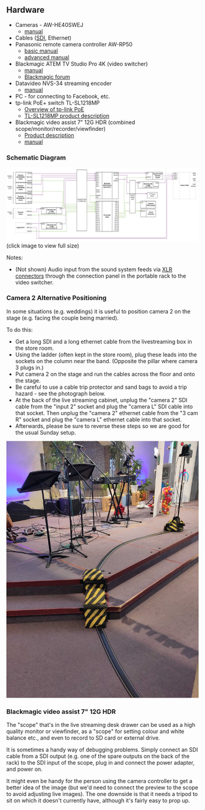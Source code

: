 ## Hardware

* Cameras - AW-HE40SWEJ
  - [manual](https://pro-av.panasonic.net/manual/pdf/AW-HE40PE_Operations(SQW0456)_E.pdf)
* Cables ([SDI](https://en.wikipedia.org/wiki/Serial_digital_interface), Ethernet)
* Panasonic remote camera controller AW-RP50
  - [basic manual](https://pro-av.panasonic.net/manual/pdf/AW-RP50N(3TR006515FAA)_E.pdf)
  - [advanced manual](https://pro-av.panasonic.net/manual/pdf/AW-RP50N(3TR006602FAA)_E.pdf)
* Blackmagic ATEM TV Studio Pro 4K (video switcher)
  - [manual](https://documents.blackmagicdesign.com/uk/UserManuals/ATEM_Television_Studio_Switchers_Manual.pdf?_v=1594364410000)
  - [Blackmagic forum](https://forum.blackmagicdesign.com/)
* Datavideo NVS-34 streaming encoder
  - [manual](https://www.datavideo.com/us/file/download?id=3412)
* PC - for connecting to Facebook, etc.
* tp-link PoE+ switch TL-SL1218MP
  - [Overview of tp-link PoE](https://www.tp-link.com/uk/solution/poe/)
  - [TL-SL1218MP product description](https://www.tp-link.com/uk/business-networking/poe-switch/tl-sl1218mp/)
* Blackmagic video assist 7" 12G HDR (combined scope/monitor/recorder/viewfinder)
  - [Product description](https://www.blackmagicdesign.com/uk/products/blackmagicvideoassist)
  - [manual](https://documents.blackmagicdesign.com/UserManuals/BlackmagicVideoAssistManual.pdf)

### Schematic Diagram

[![](./images/schematic.png)](./images/schematic.png)
(click image to view full size)

Notes:
* (Not shown) Audio input from the sound system feeds via [XLR connectors](https://en.wikipedia.org/wiki/XLR_connector) through the connection panel in the portable rack to the video switcher.

### Camera 2 Alternative Positioning

In some situations (e.g. weddings) it is useful to position camera 2 on the stage (e.g. facing the couple being married).

To do this:
* Get a long SDI and a long ethernet cable from the livestreaming box in the store room.
* Using the ladder (often kept in the store room), plug these leads into the sockets on the column near the band. (Opposite the pillar where camera 3 plugs in.)
* Put camera 2 on the stage and run the cables across the floor and onto the stage.
* Be careful to use a cable trip protector and sand bags to avoid a trip hazard - see the photograph below.
* At the back of the live streaming cabinet, unplug the "camera 2" SDI cable from the "input 2" socket and plug the "camera L" SDI cable into that socket. Then unplug the "camera 2" ethernet cable from the "3 cam R" socket and plug the "camera L" ethernet cable into that socket.
* Afterwards, please be sure to reverse these steps so we are good for the usual Sunday setup.

[![](./images/Camera2AlternativePosition.jpg)](./images/Camera2AlternativePosition.jpg)

### Blackmagic video assist 7" 12G HDR

The "scope" that's in the live streaming desk drawer can be used as a high quality monitor or viewfinder, as a "scope" for setting colour and white balance etc., and even to record to SD card or external drive.

It is sometimes a handy way of debugging problems. Simply connect an SDI cable from a SDI output (e.g. one of the spare outputs on the back of the rack) to the SDI input of the scope, plug in and connect the power adapter, and power on.

It might even be handy for the person using the camera controller to get a better idea of the image (but we'd need to connect the preview to the scope to avoid adjusting live images). The one downside is that it needs a tripod to sit on which it doesn't currently have, although it's fairly easy to prop up.
